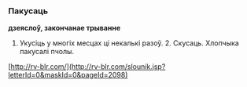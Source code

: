 ### Пакусаць
**дзеяслоў, закончанае трыванне**

1. Укусіць у многіх месцах ці некалькі разоў. 2. Скусаць. Хлопчыка пакусалі пчолы.

<a rel="author">[http://rv-blr.com/](http://rv-blr.com/slounik.jsp?letterId=0&maskId=0&pageId=2098)</a>
